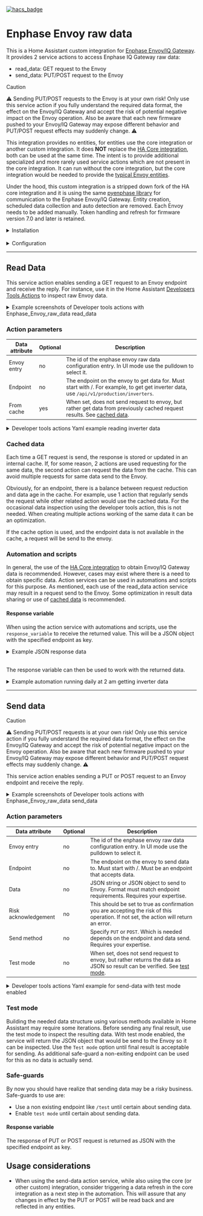 [![hacs_badge](https://img.shields.io/badge/HACS-Custom-41BDF5.svg?style=for-the-badge)](https://github.com/hacs/integration#readme)


# Enphase Envoy raw data

This is a Home Assistant custom integration for [Enphase Envoy/IQ Gateway](https://enphase.com/en-us/products-and-services/envoy-and-combiner). 
It provides 2 service actions to access Enphase IQ Gateway raw data:

- read_data: GET request to the Envoy
- send_data: PUT/POST request to the Envoy

> [!CAUTION]
> ⚠️ Sending PUT/POST requests to the Envoy is at your own risk! Only use this service action if you fully understand the required data format, the effect on the Envoy/IQ Gateway and accept the risk of potential negative impact on the Envoy operation. Also be aware that each new firmware pushed to your Envoy/IQ Gateway may expose different behavior and PUT/POST request effects may suddenly change. ⚠️

This integration provides no entities, for entities use the core integration or another custom integration. It does **NOT** replace the [HA Core integration](https://www.home-assistant.io/integrations/enphase_envoy/), both can be used at the same time. The intent is to provide additional specialized and more rarely used service actions which are not present in the core integration. It can run without the core integration, but the core integration would be needed to provide the [typical Envoy entities](https://www.home-assistant.io/integrations/enphase_envoy/#capabilities). 

Under the hood, this custom integration is a stripped down fork of the HA core integration and it is using the same [pyenphase library](https://pypi.org/project/pyenphase/) for communication to the Enphase Envoy/IQ Gateway. Entity creation, scheduled data collection and auto detection are removed. Each Envoy needs to be added manually. Token handling and refresh for firmware version 7.0 and later is retained.

<details>  
<summary>Installation</summary>

## Installation

As with all Home Assistant configuration changes, first make appropriate backups of you Home Assistant installation and data.

### Using HACS

1. Install [HACS](https://hacs.xyz/) if you haven't already
3. Add this GITHUB repository as a [custom integration repository](https://hacs.xyz/docs/faq/custom_repositories) to HACS
5. Go to the HACS Integrations page in HA, select this custom repository and download the `Enphase Envoy raw data` custom integration
6. After download restart Home Assistant.
7. Configure the custom integration in Home Assistant using the home assistant [configuration flow](https://www.home-assistant.io/getting-started/integration/) and select the `Enphase Envoy raw data` integration.

![picture of Enphase Integrations](docs/Enphase_Integrations.png "Enphase Envoy raw data custom integration")

### Manual

1. In Home Assistant create a folder /config/custom_components/enphase_envoy_raw_data
2. Copy (only) the files in this repository in folder custom_components/enphase_envoy_raw_data into the Home Assistant folder /config/custom_components/enphase_envoy_raw_data.
3. Restart Home Assistant
4. Configure the custom integration in Home Assistant using the home assistant [configuration flow](https://www.home-assistant.io/getting-started/integration/) and select the `Enphase Envoy raw data` integration.

</details>
</br>
<details>  <summary>Configuration</summary>

## Configuration

When first adding the integration or when adding another Envoy instance, enter below configuration information:

| field| Description |
|-----|-----|
| Host | The name or IP address of the Envoy to configure.
| Username | For firmware version 7.0 and later, enter your Enlighten cloud username. <br> For firmware before 7.0, enter username *installer* without a password. |
| Password | For firmware version 7.0 and later, enter your Enlighten cloud password <br> For firmware before 7.0, with username *installer*, leave blank. |

The Enlighten cloud username and password for firmware version 7.0 and later will be used to obtain a 1-year-valid token from the enphase web-site when first configured or 1 month before expiry.

<details><summary>Example screenshots</summary>

![picture of configuring envoy](docs/Enphase_Envoy_raw_data_add_envoy.png "Configure Envoy with Enphase Envoy raw data custom integration")

Upon successful configuration, the integration can be found in the Home Assistant integrations dashboard.

![picture of configured envoy](docs/Enphase_Envoy_raw_data_added_envoy.png "Configured Envoy with Enphase Envoy raw data custom integration")


![picture of configured envoy device](docs/Enphase_Envoy_raw_data_added_envoy_device.png "Envoy device with Enphase Envoy raw data custom integration")
</details>
</details>

---------------

## Read Data

This service action enables sending a GET request to an Envoy endpoint and receive the reply. For instance, use it in the Home Assistant [Developers Tools Actions](https://www.home-assistant.io/docs/tools/dev-tools/#actions-tab) to inspect raw Envoy data.

<details><summary>Example screenshots of Developer tools actions with Enphase_Envoy_raw_data read_data</summary>

![picture of Developer tools actions with Enphase_Envoy_raw_data](docs/Enphase_Envoy_raw_data_action_read_data.png "Developer tools actions with Enphase Envoy raw data")

</details>

### Action parameters

| Data attribute | Optional | Description |
|-----|-----|-----|
| Envoy entry | no | The id of the enphase envoy raw data configuration entry. In UI mode use the pulldown to select it.|
| Endpoint | no | The endpoint on the envoy to get data for. Must start with /. For example, to get get inverter data, use `/api/v1/production/inverters`.|
| From cache | yes | When set, does not send request to envoy, but rather get data from previously cached request results. See [cached data](#cached-data).|

<details><summary>Developer tools actions Yaml example reading inverter data </summary>

#### Action

```yaml
action: enphase_envoy_raw_data.read_data
data:
  config_entry_id: 01JP4Q3FHEJQVGKWZ76KJMQ8AH
  endpoint: /api/v1/production/inverters
  from_cache: false
```

#### Response

```yaml
/api/v1/production/inverters:
  - serialNumber: "123456789010"
    lastReportDate: 1695752919
    devType: 1
    lastReportWatts: 0
    maxReportWatts: 361
  - serialNumber: "123456789011"
    lastReportDate: 1695752947
    devType: 1
    lastReportWatts: 0
    maxReportWatts: 362

```
</details>

### Cached data

Each time a GET request is send, the response is stored or updated in an internal cache. If, for some reason, 2 actions are used requesting for the same data, the second action can request the data from the cache. This can avoid multiple requests for same data send to the Envoy. 

Obviously, for an endpoint, there is a balance between request reduction and data age in the cache. For example, use 1 action that regularly sends the request while other related action would use the cached data. For the occasional data inspection using the developer tools action, this is not needed. When creating multiple actions working of the same data it can be an optimization.

If the cache option is used, and the endpoint data is not available in the cache, a request will be send to the envoy.

### Automation and scripts

In general, the use of the [HA Core integration](https://www.home-assistant.io/integrations/enphase_envoy/) to obtain Envoy/IQ Gateway data is recommended. However, cases may exist where there is a need to obtain specific data. Action services can be used in automations and scripts for this purpose. As mentioned, each use of the read_data action service may result in a request send to the Envoy. Some optimization in result data sharing or use of [cached data](#cached-data) is recommended.

#### Response variable

When using the action service with automations and scripts, use the `response_variable` to receive the returned value. This will be a JSON object with the specified endpoint as key.

<details><summary>Example JSON response data</summary>

Response data for endpoint `/api/v1/production/inverters`

```JSON
{
    "/api/v1/production/inverters": [{
            "serialNumber": "123456789013",
            "lastReportDate": 1695752919,
            "devType": 1,
            "lastReportWatts": 0,
            "maxReportWatts": 361
        }, {
            "serialNumber": "123456789045",
            "lastReportDate": 1695752947,
            "devType": 1,
            "lastReportWatts": 0,
            "maxReportWatts": 360
        },
    ]
}
```
</details>
<br>

The response variable can then be used to work with the returned data.

<details><summary>Example automation running daily at 2 am getting inverter data</summary>

Automation getting inverter data and writing to notification and input_text.

```yaml
alias: test_read_data
description: ""
triggers:
  - trigger: time_pattern
    hours: "2"
conditions: []
actions:
  - action: enphase_envoy_raw_data.read_data
    metadata: {}
    data:
      config_entry_id: 01JP4Q3FHEJQVGKWZ76KJMQ8AH
      endpoint: /api/v1/production/inverters
    response_variable: pv_data
  - action: notify.persistent_notification
    metadata: {}
    data:
      title: "First Inverter"
      message: >
        {# show in notifications #}
        {{ pv_data["/api/v1/production/inverters"][0] }}
  - action: input_text.set_value
    metadata: {}
    data:
      value: >
        {# set value of first_inverter input.text #}
        {{ pv_data["/api/v1/production/inverters"][0] }}
    target:
      entity_id: input_text.first_inverter
mode: single
```
</details>

-----------------------

## Send data

> [!CAUTION]
> ⚠️ Sending PUT/POST requests is at your own risk! Only use this service action if you fully understand the required data format, the effect on the Envoy/IQ Gateway and accept the risk of potential negative impact on the Envoy operation. Also be aware that each new firmware pushed to your Envoy/IQ Gateway may expose different behavior and PUT/POST request effects may suddenly change. ⚠️

This service action enables sending a PUT or POST request to an Envoy endpoint and receive the reply. 

<details><summary>Example screenshots of Developer tools actions with Enphase_Envoy_raw_data send_data</summary>

![picture of Developer tools actions with Enphase_Envoy_raw_data](docs/Enphase_Envoy_raw_data_action_send_data.png "Developer tools actions with Enphase Envoy raw data")

> [!CAUTION]
> ⚠️ Sending PUT/POST requests is at your own risk! Only use this service action if you fully understand the required data format, the effect on the Envoy/IQ Gateway and accept the risk of potential negative impact on the Envoy operation. Also be aware that each new firmware pushed to your Envoy/IQ Gateway may expose different behavior and PUT/POST request effects may suddenly change. ⚠️

</details>

### Action parameters

| Data attribute | Optional | Description |
|-----|-----|-----|
| Envoy entry | no | The id of the enphase envoy raw data configuration entry. In UI mode use the pulldown to select it.|
| Endpoint | no | The endpoint on the envoy to send data to. Must start with /. Must be an endpoint that accepts data.|
| Data | no | JSON string or JSON object to send to Envoy. Format must match endpoint requirements. Requires your expertise.|
| Risk acknowledgement | no | This should be set to true as confirmation you are accepting the risk of this operation. If not set, the action will return an error. |
| Send method | no | Specify `PUT` or `POST`. Which is needed depends on the endpoint and data send. Requires your expertise.|
| Test mode | no | When set, does not send request to envoy, but rather returns the data as JSON so result can be verified.  See [test mode](#test-mode).|

<details><summary>Developer tools actions Yaml example for send-data with test mode enabled</summary>

#### Action

example to show concept of test mode, no realistic envoy data.

```yaml
action: enphase_envoy_raw_data.send_data
data:
  config_entry_id: 01JP4Q3FHEJQVGKWZ76KJMQ8AH
  risk_acknowledged: true
  method: POST
  test_mode: true
  endpoint: /test
  data: >
    {# Some comment #} 
    {% set config1 = dict(current = "1.0", voltage = "110", frequency = "50") %}
    {% set config2 = {"target": "60", "min": "25", "max": "93"} %}
    {% set data = dict( coil1 = config1, target = config2, runtime = "10", alert = false) %}
    {{ data }}
```

#### Response

```yaml
coil1:
  current: "1.0"
  voltage: "110"
  frequency: "50"
target:
  target: "60"
  min: "25"
  max: "93"
runtime: "10"
alert: false
```
</details>

### Test mode

Building the needed data structure using various methods available in Home Assistant may require some iterations. Before sending any final result, use the test mode to inspect the resulting data. With test mode enabled, the service will return the JSON object that would be send to the Envoy so it can be inspected. Use the `Test mode` option until final result is acceptable for sending. As additional safe-guard a non-exiting endpoint can be used for this as no data is actually send.

### Safe-guards

By now you should have realize that sending data may be a risky business. Safe-guards to use are:

- Use a non existing endpoint like `/test` until certain about sending data.
- Enable `test mode` until certain about sending data.


#### Response variable

The response of PUT or POST request is returned as JSON with the specified endpoint as key.


## Usage considerations

- When using the send-data action service, while also using the core (or other custom) integration, consider triggering a data refresh in the core integration as a next step in the automation. This will assure that any changes in effect by the PUT or POST will be read back and are reflected in any entities.
